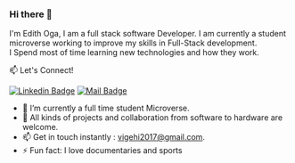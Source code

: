 ### Hi there 👋

I'm Edith Oga, I am a full stack software Developer.
I am currently a student microverse working to improve my skills in Full-Stack development.  
I Spend most of time learning new technologies and how they work.

:mailbox: Let's Connect!

[![Linkedin Badge](https://img.shields.io/badge/-Edithoga-0e76a8?style=flat&labelColor=0e76a8&logo=linkedin&logoColor=white)](https://www.linkedin.com/in/edith-oga-5708801b8/) 
[![Mail Badge](https://img.shields.io/badge/-edithoga-c0392b?style=flat&labelColor=c0392b&logo=gmail&logoColor=white)](mailto:vigehi2017@gmail.com)


- 🔭 I’m currently a full time student Microverse.
- 🤔 All kinds of projects and collaboration from software to hardware are welcome.
- 📫 Get in touch instantly : vigehi2017@gmail.com.
- ⚡ Fun fact: I love documentaries and sports
